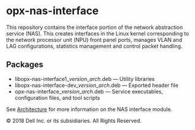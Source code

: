 # opx-nas-interface
This repository contains the interface portion of the network abstraction service (NAS). This creates interfaces in the Linux kernel corresponding to the network processor unit (NPU) front panel ports, manages VLAN and LAG configurations, statistics management and control packet handling.

## Packages
- libopx-nas-interface1\_*version*\_*arch*.deb — Utility libraries  
- libopx-nas-interface-dev\_*version*\_*arch*.deb — Exported header file  
- opx-nas-interface\_*version*\_*arch*.deb — Service executables, configuration files, and tool scripts 

See [Architecture](https://github.com/open-switch/opx-docs/wiki/Architecture) for more information on the NAS interface module.

© 2018 Dell Inc. or its subsidiaries. All Rights Reserved.

